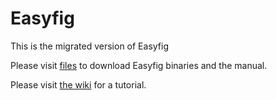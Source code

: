 Easyfig
=======

This is the migrated version of Easyfig

Please visit [files](http://mjsull.github.io/Easyfig/files.html) to download Easyfig binaries and the manual.

Please visit [the wiki](https://github.com/mjsull/Easyfig/wiki/Tutorials) for a tutorial.